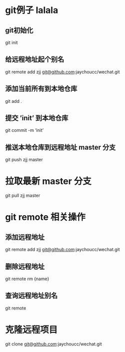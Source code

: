 # git例子   lalala

## git初始化
git init 
## 给远程地址起个别名
git remote add zjj git@github.com:jaychoucc/wechat.git
## 添加当前所有到本地仓库
git add .
## 提交 ’init’ 到本地仓库
git commit -m ‘init’
## 推送本地仓库到远程地址 master 分支
git push zjj master


# 拉取最新 master 分支
git pull zjj master

# git remote 相关操作
## 添加远程地址
git remote add zjj git@github.com:jaychoucc/wechat.git
## 删除远程地址
git remote rm {name}
## 查询远程地址别名
git remote

# 克隆远程项目
git clone git@github.com:jaychoucc/wechat.git

